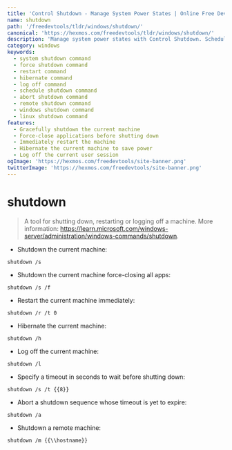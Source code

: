 ```yaml
---
title: 'Control Shutdown - Manage System Power States | Online Free DevTools by Hexmos'
name: shutdown
path: '/freedevtools/tldr/windows/shutdown/'
canonical: 'https://hexmos.com/freedevtools/tldr/windows/shutdown/'
description: 'Manage system power states with Control Shutdown. Schedule shutdowns, restarts, hibernation, and logoffs easily. Free online tool, no registration required.'
category: windows
keywords:
  - system shutdown command
  - force shutdown command
  - restart command
  - hibernate command
  - log off command
  - schedule shutdown command
  - abort shutdown command
  - remote shutdown command
  - windows shutdown command
  - linux shutdown command
features:
  - Gracefully shutdown the current machine
  - Force-close applications before shutting down
  - Immediately restart the machine
  - Hibernate the current machine to save power
  - Log off the current user session
ogImage: 'https://hexmos.com/freedevtools/site-banner.png'
twitterImage: 'https://hexmos.com/freedevtools/site-banner.png'
---
```


# shutdown

> A tool for shutting down, restarting or logging off a machine.
> More information: <https://learn.microsoft.com/windows-server/administration/windows-commands/shutdown>.

- Shutdown the current machine:

`shutdown /s`

- Shutdown the current machine force-closing all apps:

`shutdown /s /f`

- Restart the current machine immediately:

`shutdown /r /t 0`

- Hibernate the current machine:

`shutdown /h`

- Log off the current machine:

`shutdown /l`

- Specify a timeout in seconds to wait before shutting down:

`shutdown /s /t {{8}}`

- Abort a shutdown sequence whose timeout is yet to expire:

`shutdown /a`

- Shutdown a remote machine:

`shutdown /m {{\\hostname}}`
